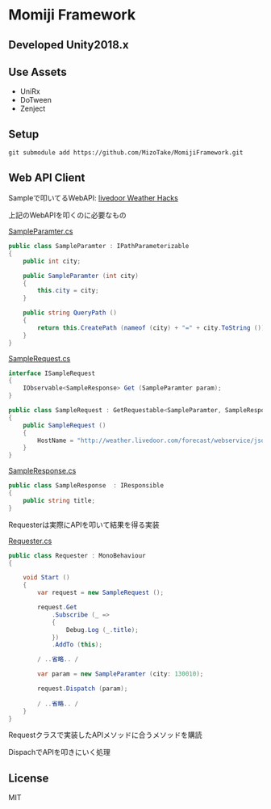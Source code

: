 # Momiji Framework

## Developed Unity2018.x

## Use Assets
- UniRx
- DoTween
- Zenject

## Setup

```
git submodule add https://github.com/MizoTake/MomijiFramework.git
```

## Web API Client

Sampleで叩いてるWebAPI: [livedoor Weather Hacks](http://weather.livedoor.com/weather_hacks/webservice)

上記のWebAPIを叩くのに必要なもの

[SampleParamter.cs](https://github.com/MizoTake/MomijiFramework/blob/master/Example/SampleRequest/Scripts/Sample/SampleParamter.cs)
```csharp:SampleParamter.cs
public class SampleParamter : IPathParameterizable
{
	public int city;

	public SampleParamter (int city)
	{
		this.city = city;
	}

	public string QueryPath ()
	{
		return this.CreatePath (nameof (city) + "=" + city.ToString ());
	}
}
```

[SampleRequest.cs](https://github.com/MizoTake/MomijiFramework/blob/master/Example/SampleRequest/Scripts/Sample/SampleRequest.cs)
```csharp:SampleRequest.cs
interface ISampleRequest
{
	IObservable<SampleResponse> Get (SampleParamter param);
}

public class SampleRequest : GetRequestable<SampleParamter, SampleResponse>, ISampleRequest
{
	public SampleRequest ()
	{
		HostName = "http://weather.livedoor.com/forecast/webservice/json/v1";
	}
}
```

[SampleResponse.cs](https://github.com/MizoTake/MomijiFramework/blob/master/Example/SampleRequest/Scripts/Sample/SampleResponse.cs)
```csharp:SampleParamter.cs
public class SampleResponse  : IResponsible
{
	public string title;
}
```

Requesterは実際にAPIを叩いて結果を得る実装

[Requester.cs](https://github.com/MizoTake/MomijiFramework/blob/master/Example/SampleRequest/Scripts/Requester.cs)
```csharp:SampleParamter.cs
public class Requester : MonoBehaviour
{

	void Start ()
	{
		var request = new SampleRequest ();

		request.Get 
			.Subscribe (_ =>
			{
				Debug.Log (_.title);
			})
			.AddTo (this);

		/ ..省略.. /

		var param = new SampleParamter (city: 130010);

		request.Dispatch (param);
		
		/ ..省略.. /
	}
}
```

Requestクラスで実装したAPIメソッドに合うメソッドを購読

DispachでAPIを叩きにいく処理

## License
MIT
